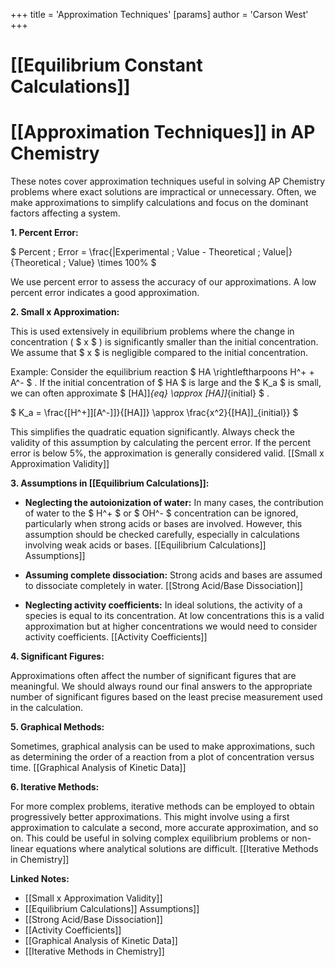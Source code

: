 +++
 title = 'Approximation Techniques'
[params]
	author = 'Carson West'
+++
# [[Equilibrium Constant Calculations]]
# [[Approximation Techniques]] in AP Chemistry

These notes cover approximation techniques useful in solving AP Chemistry problems where exact solutions are impractical or unnecessary.  Often, we make approximations to simplify calculations and focus on the dominant factors affecting a system.

**1.  Percent Error:**

 $ Percent \; Error = \frac{|Experimental \; Value - Theoretical \; Value|}{Theoretical \; Value} \times 100\% $ 

We use percent error to assess the accuracy of our approximations.  A low percent error indicates a good approximation.

**2.  Small x Approximation:**

This is used extensively in equilibrium problems where the change in concentration ( $ x $ ) is significantly smaller than the initial concentration.  We assume that  $ x $  is negligible compared to the initial concentration.

Example:  Consider the equilibrium reaction  $ HA \rightleftharpoons H^+ + A^- $ . If the initial concentration of  $ HA $  is large and the  $ K_a $  is small, we can often approximate  $ [HA]]_{eq} \approx [HA]]_{initial} $ .

 $ K_a = \frac{[H^+]][A^-]]}{[HA]]} \approx \frac{x^2}{[HA]]_{initial}} $ 

This simplifies the quadratic equation significantly.  Always check the validity of this assumption by calculating the percent error. If the percent error is below 5%, the approximation is generally considered valid.  [[Small x Approximation Validity]]


**3.  Assumptions in [[Equilibrium Calculations]]:**

* **Neglecting the autoionization of water:**  In many cases, the contribution of water to the  $ H^+ $  or  $ OH^- $  concentration can be ignored, particularly when strong acids or bases are involved.  However, this assumption should be checked carefully, especially in calculations involving weak acids or bases.  [[Equilibrium Calculations]] Assumptions]]

* **Assuming complete dissociation:** Strong acids and bases are assumed to dissociate completely in water. [[Strong Acid/Base Dissociation]]

* **Neglecting activity coefficients:**  In ideal solutions, the activity of a species is equal to its concentration.  At low concentrations this is a valid approximation but at higher concentrations we would need to consider activity coefficients. [[Activity Coefficients]]


**4.  Significant Figures:**

Approximations often affect the number of significant figures that are meaningful.  We should always round our final answers to the appropriate number of significant figures based on the least precise measurement used in the calculation.


**5.  Graphical Methods:**

Sometimes, graphical analysis can be used to make approximations, such as determining the order of a reaction from a plot of concentration versus time.  [[Graphical Analysis of Kinetic Data]]

**6.  Iterative Methods:**

For more complex problems, iterative methods can be employed to obtain progressively better approximations. This might involve using a first approximation to calculate a second, more accurate approximation, and so on.  This could be useful in solving complex equilibrium problems or non-linear equations where analytical solutions are difficult.  [[Iterative Methods in Chemistry]]


**Linked Notes:**

* [[Small x Approximation Validity]]
* [[Equilibrium Calculations]] Assumptions]]
* [[Strong Acid/Base Dissociation]]
* [[Activity Coefficients]]
* [[Graphical Analysis of Kinetic Data]]
* [[Iterative Methods in Chemistry]]

